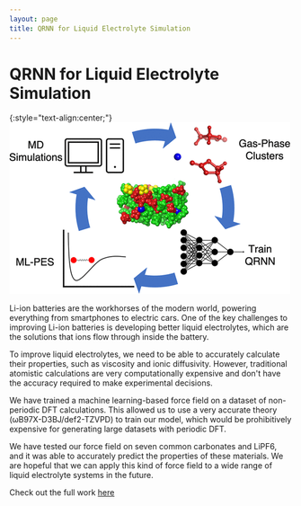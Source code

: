 ```yaml
---
layout: page 
title: QRNN for Liquid Electrolyte Simulation
---
```


# QRNN for Liquid Electrolyte Simulation

{:style="text-align:center;"}
![QRNN](/assets/2022_08_16/cluser_loop.gif)

Li-ion batteries are the workhorses of the modern world, powering everything from smartphones to electric cars. One of the key challenges to improving Li-ion batteries is developing better liquid electrolytes, which are the solutions that ions flow through inside the battery.

To improve liquid electrolytes, we need to be able to accurately calculate their properties, such as viscosity and ionic diffusivity. However, traditional atomistic calculations are very computationally expensive and don't have the accuracy required to make experimental decisions.

We have trained a machine learning-based force field on a dataset of non-periodic DFT calculations. This allowed us to use a very accurate theory (ωB97X-D3BJ/def2-TZVPD) to train our model, which would be prohibitively expensive for generating large datasets with periodic DFT.

We have tested our force field on seven common carbonates and LiPF6, and it was able to accurately predict the properties of these materials.
We are hopeful that we can apply this kind of force field to a wide range of liquid electrolyte systems in the future.

Check out the full work [here](https://pubs.acs.org/doi/abs/10.1021/acs.jpcb.2c03746)